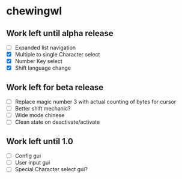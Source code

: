 # chewingwl

## Work left until alpha release
- [ ] Expanded list navigation
- [x] Multiple to single Character select
- [x] Number Key select
- [x] Shift language change

## Work left for beta release
- [ ] Replace magic number 3 with actual counting of bytes for cursor
- [ ] Better shift mechanic?
- [ ] Wide mode chinese
- [ ] Clean state on deactivate/activate

## Work left until 1.0
- [ ] Config gui
- [ ] User input gui
- [ ] Special Character select gui?
